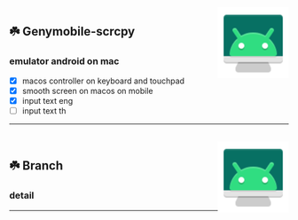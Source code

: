 <img src="https://github.com/Genymobile/scrcpy/raw/master/app/data/icon.svg" width="128" height="128" alt="scrcpy" align="right" />

## ☘️ Genymobile-scrcpy

### emulator android on mac
- [x] macos controller on keyboard and touchpad
- [x] smooth screen on macos on mobile
- [x] input text eng
- [ ] input text th

- - -

</br>

<img src="https://github.com/Genymobile/scrcpy/raw/master/app/data/icon.svg" width="128" height="128" alt="scrcpy" align="right" />

## ☘️ Branch

### detail

- - -
